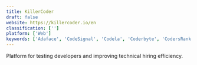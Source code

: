 ```yaml
---
title: KillerCoder
draft: false 
website: https://killercoder.io/en
classification: ['']
platform: ['Web']
keywords: ['Adaface', 'CodeSignal', 'Codela', 'Coderbyte', 'CodersRank', 'Codewars', 'Codier', 'DevScreen', 'Devskiller', 'Geektastic', 'Hackerearth', 'Interview Mocha', 'InterviewBit', 'LeetCode', 'Oto_Code', 'Project Euler', 'Remoteinterview', 'Sphere Contest', 'TalScale', 'Topcoder']
---
```

Platform for testing developers and improving technical hiring efficiency.